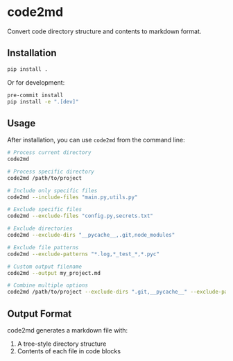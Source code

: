 # code2md

Convert code directory structure and contents to markdown format.

## Installation

```bash
pip install .
```

Or for development:

```bash
pre-commit install
pip install -e ".[dev]"
```

## Usage

After installation, you can use `code2md` from the command line:

```bash
# Process current directory
code2md

# Process specific directory
code2md /path/to/project

# Include only specific files
code2md --include-files "main.py,utils.py"

# Exclude specific files
code2md --exclude-files "config.py,secrets.txt"

# Exclude directories
code2md --exclude-dirs "__pycache__,.git,node_modules"

# Exclude file patterns
code2md --exclude-patterns "*.log,*_test_*,*.pyc"

# Custom output filename
code2md --output my_project.md

# Combine multiple options
code2md /path/to/project --exclude-dirs ".git,__pycache__" --exclude-patterns "*.log" --output project_overview.md
```

## Output Format

code2md generates a markdown file with:

1. A tree-style directory structure
2. Contents of each file in code blocks
